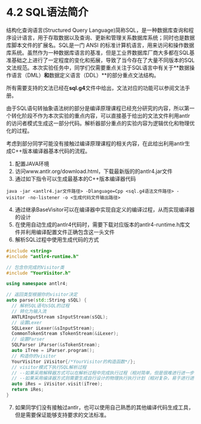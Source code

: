 # 4.2 SQL语法简介

结构化查询语言(Structured Query Language)简称SQL，是一种数据库查询和程序设计语言，用于存取数据以及查询、更新和管理关系数据库系统；同时也是数据库脚本文件的扩展名。SQL是一门 ANSI 的标准计算机语言，用来访问和操作数据库系统。虽然作为一种数据库语言的基准，但是工业界数据库厂商大多都在SQL基准基础之上进行了一定程度的变化和拓展，导致了当今存在了大量不同版本的SQL文法规范。本次实验任务中，同学们仅需要重点关注于SQL语言中有关于**数据操作语言（DML）**和**数据定义语言（DDL）**的部分重点文法结构。

所有需要支持的文法已经在**sql.g4**文件中给出，文法对应的功能可以参阅文法手册。

由于SQL语句转抽象语法树的部分是编译原理课程已经充分研究的内容，所以第一个转化阶段不作为本次实验的重点内容，可以直接基于给出的文法文件利用antlr的访问者模式生成这一部分代码。解析器部分重点的实验内容为逻辑优化和物理优化的过程。

考虑到部分同学可能没有接触过编译原理课程的相关内容，在此给出利用antlr生成C++版本编译器基本代码的流程。
1. 配置JAVA环境
2. 访问www.antlr.org/download.html，下载最新版的的antlr4.jar文件
3. 通过如下指令可以生成最基本的C++版本编译器代码
```
java -jar <antlr4.jar文件路径> -Dlanguage=Cpp <sql.g4语法文件路径> -visitor -no-listener -o <生成代码文件输出路径>
```
4. 通过继承BaseVisitor可以在编译器中实现自定义的编译过程，从而实现编译器的设计
5. 在使用自动生成的antlr4代码时，需要下载对应版本的antlr4-runtime.h库文件并利用编译配置文件正确包含这一头文件
6. 解析SQL过程中使用生成代码的方式

  ```c++
  #include <string>
  #include "antlr4-runtime.h"

  // 包含你完成的Visitor类
  #include "YourVisitor.h"

  using namespace antlr4;

  // 返回类型根据你的visitor决定
  auto parse(std::String sSQL) {
    // 解析SQL语句sSQL的过程
    // 转化为输入流
    ANTLRInputStream sInputStream(sSQL);
    // 设置Lexer
    SQLLexer iLexer(&sInputStream);
    CommonTokenStream sTokenStream(&iLexer);
    // 设置Parser
    SQLParser iParser(&sTokenStream);
    auto iTree = iParser.program();
    // 构造你的visitor
    YourVisitor iVisitor{/*YourVisitor的构造函数*/};
    // visitor模式下执行SQL解析过程
    // --如果采用解释器方式可以在解析过程中完成执行过程（相对简单，但是很难进行进一步优化，功能上已经达到实验要求）
    // --如果采用编译器方式则需要生成自行设计的物理执行执行计划（相对复杂，易于进行进一步优化，希望有能力的同学自行调研尝试）
    auto iRes = iVisitor.visit(iTree);
    return iRes;
  }

  ```

7. 如果同学们没有接触过antlr，也可以使用自己熟悉的其他编译代码生成工具，但是需要保证能够支持要求的文法标准。